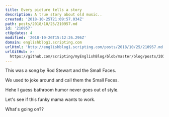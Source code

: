 ```yaml
---
title: Every picture tells a story
description: A true story about old music..
created: '2018-10-25T21:09:57.034Z'
path: posts/2018/10/25/210957.md
id: '210957'
ctUpdates: 4
modified: '2018-10-26T15:12:26.296Z'
domain: englishblog1.scripting.com
urlHtml: 'http://englishblog1.scripting.com/posts/2018/10/25/210957.md'
urlGitHub: >-
  https://github.com/scripting/myEnglishBlog/blob/master/blog/posts/2018/10/25/210957.md
---
```

This was a song by Rod Stewart and the Small Faces.

We used to joke around and call them the Small Feces.

Hehe I guess bathroom humor never goes out of style.

Let's see if this funky mama wants to work.

What's going on??